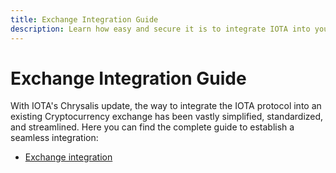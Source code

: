 ```yaml
---
title: Exchange Integration Guide
description: Learn how easy and secure it is to integrate IOTA into your Exchange.
---
```



# Exchange Integration Guide

With IOTA's Chrysalis update, the way to integrate the IOTA protocol into an existing Cryptocurrency exchange has been vastly simplified, standardized, and streamlined.
Here you can find the complete guide to establish a seamless integration:
- [Exchange integration](https://wiki.iota.org/chrysalis-docs/guides/exchange_guide)




